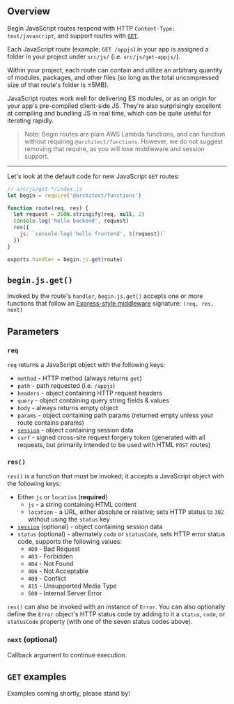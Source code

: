 ## Overview

Begin JavaScript routes respond with HTTP `Content-Type: text/javascript`, and support routes with [`GET`](#begin-js-get-).

Each JavaScript route (example: `GET /appjs`) in your app is assigned a folder in your project under `src/js/` (i.e. `src/js/get-appjs/`).

Within your project, each route can contain and utilize an arbitrary quantity of modules, packages, and other files (so long as the total uncompressed size of that route's folder is ≤5MB).
<!-- @todo more about cloud function limits doc(s) -->

JavaScript routes work well for delivering ES modules, or as an origin for your app's pre-compiled client-side JS. They're also surprisingly excellent at compiling and bundling JS in real time, which can be quite useful for iterating rapidly.

> Note: Begin routes are plain AWS Lambda functions, and can function without requiring `@architect/functions`. However, we do not suggest removing that require, as you will lose middleware and session support.

---

Let's look at the default code for new JavaScript `GET` routes:

```js
// src/js/get-*/index.js
let begin = require('@architect/functions')

function route(req, res) {
  let request = JSON.stringify(req, null, 2)
  console.log('hello backend', request)
  res({
    js: `console.log('hello frontend', ${request})`
  })
}

exports.handler = begin.js.get(route)
```


## `begin.js.get()`

Invoked by the route's `handler`, `begin.js.get()` accepts one or more functions that follow an [Express-style middleware](https://expressjs.com/en/guide/writing-middleware.html) signature: `(req, res, next)`

## Parameters

### `req`

`req` returns a JavaScript object with the following keys:

- `method` - HTTP method (always returns `get`)
- `path` - path requested (i.e. `/appjs`)
- `headers` - object containing HTTP request headers
- `query` - object containing query string fields & values
- `body` - always returns empty object
- `params` - object containing path params (returned empty unless your route contains params)
- [`session`](/en/routes-functions/sessions/) - object containing session data
- `csrf` - signed cross-site request forgery token (generated with all requests, but primarily intended to be used with HTML `POST` routes)


### `res()`

`res()` is a function that must be invoked; it accepts a JavaScript object with the following keys:

- Either `js` or `location` (**required**)
  - `js` - a string containing HTML content
  - `location` - a URL, either absolute or relative; sets HTTP status to `302` without using the `status` key
- [`session`](/en/routes-functions/sessions/#how-sessions-work) (optional) - object containing session data
- `status` (optional) - alternately `code` or `statusCode`, sets HTTP error status code, supports the following values:
  - `400` - Bad Request
  - `403` - Forbidden
  - `404` - Not Found
  - `406` - Not Acceptable
  - `409` - Conflict
  - `415` - Unsupported Media Type
  - `500` - Internal Server Error

`res()` can also be invoked with an instance of `Error`. You can also optionally define the `Error` object's HTTP status code by adding to it a `status`, `code`, or `statusCode` property (with one of the seven status codes above).


### `next` (optional)

Callback argument to continue execution.


## `GET` examples

Examples coming shortly, please stand by!
